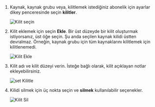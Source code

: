 1. Kaynak, kaynak grubu veya, kilitlemek istediğiniz abonelik için ayarlar dikey penceresinde seçin **kilitler**.
   
      ![Kilit seçin](./media/resource-manager-lock-resources/select-lock.png)
2. Kilit eklemek için seçin **Ekle**. Bir üst düzeyde bir kilit oluşturmak istiyorsanız, üst öğe seçin. Şu anda seçilen kaynak kilidi üstten devralmaz. Örneğin, kaynak grubu için tüm kaynaklarını kilitlemek için kilitlenemedi.
   
      ![Kilit Ekle](./media/resource-manager-lock-resources/add-lock.png) 
3. Kilit adı ve kilit düzeyi verin. İsteğe bağlı olarak, kilit açıklayan notlar ekleyebilirsiniz.
   
      ![set Kilitle](./media/resource-manager-lock-resources/set-lock.png) 
4. Kilidi silmek için üç nokta seçin ve **silmek** kullanılabilir seçenekler.
   
      ![Kilit Sil](./media/resource-manager-lock-resources/delete-lock.png) 

